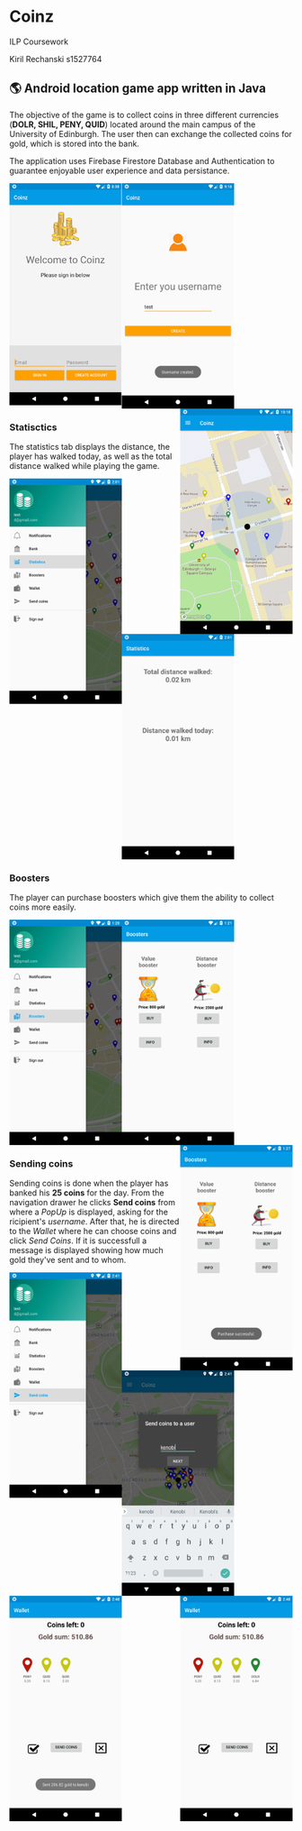 # Coinz
ILP Coursework

Kiril Rechanski
s1527764

## 🌎 Android location game app written in Java

The objective of the game is to collect coins in three different currencies (**DOLR, SHIL, PENY, QUID**) located around the main campus of the University of Edinburgh. The user then can exchange the collected coins for gold, which is stored into the bank.

The application uses Firebase Firestore Database and Authentication to guarantee enjoyable user experience and data persistance.

<img src="screenshots/LogInScreen.png" alt="Login" align="left" width="200"/>

<img src="screenshots/usernameActivity.png" alt="Username" align="center"  width="200"/>

<img src="screenshots/mapActivity.png" alt="Map" align="right" width="200"/>


### Statisctics

The statistics tab displays the distance, the player has walked today, as well as the total distance walked while playing the game.

<img src="screenshots/navDrawerStatistics.png" alt="Statistics Tab" align="left" width="200"/>

<img src="screenshots/StatisticsScreen.png" alt="Statistics Screen" align="center"  width="200"/>


### Boosters

The player can purchase boosters which give them the ability to collect coins more easily.

<img src="screenshots/navDrawerBoosters.png" alt="Boosters Tab" align="left" width="200"/>

<img src="screenshots/BoosterScreen.png" alt="Booster Screen" align="center"  width="200"/>

<img src="screenshots/BoosterBought.png" alt="Booster bouht" align="right"  width="200"/>

### Sending coins

Sending coins is done when the player has banked his **25 coins** for the day. From the navigation drawer he clicks **Send coins** from where a *PopUp* is displayed, asking for the ricipient's *username*. After that, he is directed to the *Wallet* where he can choose coins and click *Send Coins*. If it is successfull a message is displayed showing how much gold they've sent and to whom.

<img src="screenshots/navDrawerSendCoins.png" alt="Send Coins Tab" align="left" width="200"/>

<img src="screenshots/SendCoinsPopUp.png" alt="Booster Screen" align="center"  width="200"/>

<img src="screenshots/SendCoinsWallet.png" alt="Booster bouht" align="right"  width="200"/>

<img src="screenshots/SendCoinsSuccessfull.png" alt="Send Coins Tab" align="center" width="200"/>
